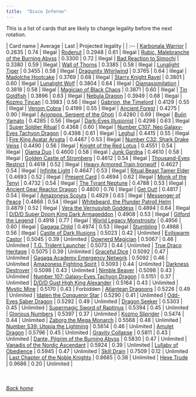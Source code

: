 ```yaml
---
title:  "Disco Inferno"
---
```


This is a list of cards that are likely to change legality before the next rotation.

| Card name | Average | Last | Projected legality |
| :-- |
[Karbonala Warrior](https://db.ygoprodeck.com/card/?search=Karbonala%20Warrior) | 0.2635 | 0.74 | Illegal |
[Rodenut](https://db.ygoprodeck.com/card/?search=Rodenut) | 0.2948 | 0.61 | Illegal |
[Rubic, Malebranche of the Burning Abyss](https://db.ygoprodeck.com/card/?search=Rubic,%20Malebranche%20of%20the%20Burning%20Abyss) | 0.3300 | 0.72 | Illegal |
[Bad Reaction to Simochi](https://db.ygoprodeck.com/card/?search=Bad%20Reaction%20to%20Simochi) | 0.3380 | 0.59 | Illegal |
[Wall of Thorns](https://db.ygoprodeck.com/card/?search=Wall%20of%20Thorns) | 0.3385 | 0.58 | Illegal |
[Lunalight Tiger](https://db.ygoprodeck.com/card/?search=Lunalight%20Tiger) | 0.3455 | 0.58 | Illegal |
[Dragunity Whirlwind](https://db.ygoprodeck.com/card/?search=Dragunity%20Whirlwind) | 0.3765 | 0.64 | Illegal |
[Madolche Hootcake](https://db.ygoprodeck.com/card/?search=Madolche%20Hootcake) | 0.3769 | 0.68 | Illegal |
[Starry Knight Rayel](https://db.ygoprodeck.com/card/?search=Starry%20Knight%20Rayel) | 0.3801 | 0.60 | Illegal |
[Lunalight Wolf](https://db.ygoprodeck.com/card/?search=Lunalight%20Wolf) | 0.3804 | 0.64 | Illegal |
[Ojamassimilation](https://db.ygoprodeck.com/card/?search=Ojamassimilation) | 0.3818 | 0.58 | Illegal |
[Magician of Black Chaos](https://db.ygoprodeck.com/card/?search=Magician%20of%20Black%20Chaos) | 0.3871 | 0.60 | Illegal |
[Tin Goldfish](https://db.ygoprodeck.com/card/?search=Tin%20Goldfish) | 0.3896 | 0.63 | Illegal |
[Nebula Dragon](https://db.ygoprodeck.com/card/?search=Nebula%20Dragon) | 0.3949 | 0.68 | Illegal |
[Kozmo Tincan](https://db.ygoprodeck.com/card/?search=Kozmo%20Tincan) | 0.3983 | 0.56 | Illegal |
[Gabrion, the Timelord](https://db.ygoprodeck.com/card/?search=Gabrion,%20the%20Timelord) | 0.4129 | 0.55 | Illegal |
[Venom Cobra](https://db.ygoprodeck.com/card/?search=Venom%20Cobra) | 0.4199 | 0.55 | Illegal |
[Ancient Forest](https://db.ygoprodeck.com/card/?search=Ancient%20Forest) | 0.4275 | 0.90 | Illegal |
[Arionpos, Serpent of the Ghoti](https://db.ygoprodeck.com/card/?search=Arionpos,%20Serpent%20of%20the%20Ghoti) | 0.4280 | 0.69 | Illegal |
[Bujin Yamato](https://db.ygoprodeck.com/card/?search=Bujin%20Yamato) | 0.4285 | 0.56 | Illegal |
[Dark-Eyes Illusionist](https://db.ygoprodeck.com/card/?search=Dark-Eyes%20Illusionist) | 0.4298 | 0.63 | Illegal |
[Super Soldier Ritual](https://db.ygoprodeck.com/card/?search=Super%20Soldier%20Ritual) | 0.4368 | 0.60 | Illegal |
[Number C107: Neo Galaxy-Eyes Tachyon Dragon](https://db.ygoprodeck.com/card/?search=Number%20C107:%20Neo%20Galaxy-Eyes%20Tachyon%20Dragon) | 0.4398 | 0.61 | Illegal |
[Leghul](https://db.ygoprodeck.com/card/?search=Leghul) | 0.4415 | 0.55 | Illegal |
[Fire King Avatar Arvata](https://db.ygoprodeck.com/card/?search=Fire%20King%20Avatar%20Arvata) | 0.4487 | 0.53 | Illegal |
[Number C32: Shark Drake Veiss](https://db.ygoprodeck.com/card/?search=Number%20C32:%20Shark%20Drake%20Veiss) | 0.4490 | 0.56 | Illegal |
[Knight of the Red Lotus](https://db.ygoprodeck.com/card/?search=Knight%20of%20the%20Red%20Lotus) | 0.4551 | 0.54 | Illegal |
[Ojama Duo](https://db.ygoprodeck.com/card/?search=Ojama%20Duo) | 0.4600 | 0.58 | Illegal |
[Junk Gardna](https://db.ygoprodeck.com/card/?search=Junk%20Gardna) | 0.4610 | 0.58 | Illegal |
[Golden Castle of Stromberg](https://db.ygoprodeck.com/card/?search=Golden%20Castle%20of%20Stromberg) | 0.4612 | 0.54 | Illegal |
[Thousand-Eyes Restrict](https://db.ygoprodeck.com/card/?search=Thousand-Eyes%20Restrict) | 0.4618 | 0.52 | Illegal |
[Heavy Armored Train Ironwolf](https://db.ygoprodeck.com/card/?search=Heavy%20Armored%20Train%20Ironwolf) | 0.4627 | 0.54 | Illegal |
[Infinite Light](https://db.ygoprodeck.com/card/?search=Infinite%20Light) | 0.4647 | 0.53 | Illegal |
[Ritual Beast Tamer Elder](https://db.ygoprodeck.com/card/?search=Ritual%20Beast%20Tamer%20Elder) | 0.4693 | 0.52 | Illegal |
[Present Card](https://db.ygoprodeck.com/card/?search=Present%20Card) | 0.4694 | 0.62 | Illegal |
[Monk of the Tenyi](https://db.ygoprodeck.com/card/?search=Monk%20of%20the%20Tenyi) | 0.4732 | 0.54 | Illegal |
[The Tyrant Neptune](https://db.ygoprodeck.com/card/?search=The%20Tyrant%20Neptune) | 0.4788 | 0.53 | Illegal |
[Ancient Gear Reactor Dragon](https://db.ygoprodeck.com/card/?search=Ancient%20Gear%20Reactor%20Dragon) | 0.4800 | 0.76 | Illegal |
[Get Out!](https://db.ygoprodeck.com/card/?search=Get%20Out!) | 0.4817 | 0.54 | Illegal |
[Amazoness Scouts](https://db.ygoprodeck.com/card/?search=Amazoness%20Scouts) | 0.4829 | 0.63 | Illegal |
[Messenger of Peace](https://db.ygoprodeck.com/card/?search=Messenger%20of%20Peace) | 0.4868 | 0.54 | Illegal |
[Whitebeard, the Plunder Patroll Helm](https://db.ygoprodeck.com/card/?search=Whitebeard,%20the%20Plunder%20Patroll%20Helm) | 0.4879 | 0.52 | Illegal |
[Vera the Vernusylph Goddess](https://db.ygoprodeck.com/card/?search=Vera%20the%20Vernusylph%20Goddess) | 0.4894 | 0.64 | Illegal |
[D/D/D Super Doom King Dark Armageddon](https://db.ygoprodeck.com/card/?search=D/D/D%20Super%20Doom%20King%20Dark%20Armageddon) | 0.4908 | 0.53 | Illegal |
[Gilford the Legend](https://db.ygoprodeck.com/card/?search=Gilford%20the%20Legend) | 0.4918 | 0.77 | Illegal |
[World Legacy Monstrosity](https://db.ygoprodeck.com/card/?search=World%20Legacy%20Monstrosity) | 0.4956 | 0.60 | Illegal |
[Gagaga Child](https://db.ygoprodeck.com/card/?search=Gagaga%20Child) | 0.4974 | 0.53 | Illegal |
[Stumbling](https://db.ygoprodeck.com/card/?search=Stumbling) | 0.4988 | 0.56 | Illegal |
[Castle of Dark Illusions](https://db.ygoprodeck.com/card/?search=Castle%20of%20Dark%20Illusions) | 0.5023 | 0.42 | Unlimited |
[Evilswarm Castor](https://db.ygoprodeck.com/card/?search=Evilswarm%20Castor) | 0.5045 | 0.39 | Unlimited |
[Downerd Magician](https://db.ygoprodeck.com/card/?search=Downerd%20Magician) | 0.5067 | 0.46 | Unlimited |
[T.G. Trident Launcher](https://db.ygoprodeck.com/card/?search=T.G.%20Trident%20Launcher) | 0.5073 | 0.44 | Unlimited |
[True Draco Heritage](https://db.ygoprodeck.com/card/?search=True%20Draco%20Heritage) | 0.5075 | 0.39 | Unlimited |
[Graceful Dice](https://db.ygoprodeck.com/card/?search=Graceful%20Dice) | 0.5092 | 0.47 | Unlimited |
[Gagaga Academy Emergency Network](https://db.ygoprodeck.com/card/?search=Gagaga%20Academy%20Emergency%20Network) | 0.5092 | 0.46 | Unlimited |
[Amazoness Fighting Spirit](https://db.ygoprodeck.com/card/?search=Amazoness%20Fighting%20Spirit) | 0.5093 | 0.44 | Unlimited |
[Darkness Destroyer](https://db.ygoprodeck.com/card/?search=Darkness%20Destroyer) | 0.5098 | 0.43 | Unlimited |
[Nimble Beaver](https://db.ygoprodeck.com/card/?search=Nimble%20Beaver) | 0.5098 | 0.43 | Unlimited |
[Number 107: Galaxy-Eyes Tachyon Dragon](https://db.ygoprodeck.com/card/?search=Number%20107:%20Galaxy-Eyes%20Tachyon%20Dragon) | 0.5151 | 0.37 | Unlimited |
[D/D/D Gust High King Alexander](https://db.ygoprodeck.com/card/?search=D/D/D%20Gust%20High%20King%20Alexander) | 0.5164 | 0.43 | Unlimited |
[Mystic Mine](https://db.ygoprodeck.com/card/?search=Mystic%20Mine) | 0.5170 | 0.43 | Forbidden |
[Atlantean Dragoons](https://db.ygoprodeck.com/card/?search=Atlantean%20Dragoons) | 0.5226 | 0.49 | Unlimited |
[Idaten the Conqueror Star](https://db.ygoprodeck.com/card/?search=Idaten%20the%20Conqueror%20Star) | 0.5290 | 0.41 | Unlimited |
[Odd-Eyes Saber Dragon](https://db.ygoprodeck.com/card/?search=Odd-Eyes%20Saber%20Dragon) | 0.5292 | 0.49 | Unlimited |
[Dragon Seeker](https://db.ygoprodeck.com/card/?search=Dragon%20Seeker) | 0.5303 | 0.45 | Unlimited |
[Supermagic Sword of Raptinus](https://db.ygoprodeck.com/card/?search=Supermagic%20Sword%20of%20Raptinus) | 0.5394 | 0.45 | Unlimited |
[Glorious Numbers](https://db.ygoprodeck.com/card/?search=Glorious%20Numbers) | 0.5397 | 0.37 | Unlimited |
[Kozmo Sliprider](https://db.ygoprodeck.com/card/?search=Kozmo%20Sliprider) | 0.5474 | 0.44 | Unlimited |
[Zaborg the Mega Monarch](https://db.ygoprodeck.com/card/?search=Zaborg%20the%20Mega%20Monarch) | 0.5568 | 0.48 | Unlimited |
[Number S39: Utopia the Lightning](https://db.ygoprodeck.com/card/?search=Number%20S39:%20Utopia%20the%20Lightning) | 0.5614 | 0.46 | Unlimited |
[Amulet Dragon](https://db.ygoprodeck.com/card/?search=Amulet%20Dragon) | 0.5796 | 0.45 | Unlimited |
[Gravity Collapse](https://db.ygoprodeck.com/card/?search=Gravity%20Collapse) | 0.5811 | 0.43 | Unlimited |
[Dante, Pilgrim of the Burning Abyss](https://db.ygoprodeck.com/card/?search=Dante,%20Pilgrim%20of%20the%20Burning%20Abyss) | 0.5830 | 0.47 | Unlimited |
[Vanadis of the Nordic Ascendant](https://db.ygoprodeck.com/card/?search=Vanadis%20of%20the%20Nordic%20Ascendant) | 0.5924 | 0.39 | Unlimited |
[Lullaby of Obedience](https://db.ygoprodeck.com/card/?search=Lullaby%20of%20Obedience) | 0.5945 | 0.47 | Unlimited |
[Skill Drain](https://db.ygoprodeck.com/card/?search=Skill%20Drain) | 0.7509 | 0.12 | Unlimited |
[Last Chapter of the Noble Knights](https://db.ygoprodeck.com/card/?search=Last%20Chapter%20of%20the%20Noble%20Knights) | 0.8685 | 0.38 | Unlimited |
[Hexe Trude](https://db.ygoprodeck.com/card/?search=Hexe%20Trude) | 0.9686 | 0.20 | Unlimited |

<br>

###### [Back home](index)